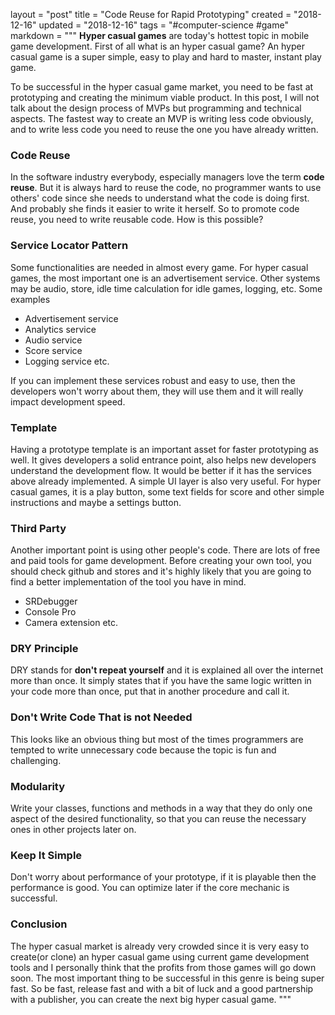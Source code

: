 layout = "post"
title = "Code Reuse for Rapid Prototyping"
created = "2018-12-16"
updated = "2018-12-16"
tags = "#computer-science #game"
markdown = """
**Hyper casual games** are today's hottest topic in mobile game development.
First of all what is an hyper casual game? An hyper casual game is a super
simple, easy to play and hard to master, instant play game.

To be successful in the hyper casual game market, you need to be fast at
prototyping and creating the minimum viable product. In this post, I will not
talk about the design process of MVPs but programming and technical aspects.
The fastest way to create an MVP is writing less code obviously, and to write
less code you need to reuse the one you have already written.

### Code Reuse
In the software industry everybody, especially managers love the term **code
reuse**. But it is always hard to reuse the code, no programmer wants to use
others' code since she needs to understand what the code is doing first. And
probably she finds it easier to write it herself.  So to promote code reuse, you
need to write reusable code. How is this possible?

### Service Locator Pattern
Some functionalities are needed in almost every game. For hyper casual games,
the most important one is an advertisement service. Other systems may be audio,
store, idle time calculation for idle games, logging, etc.
Some examples
* Advertisement service
* Analytics service
* Audio service
* Score service
* Logging service etc.

If you can implement these services robust and easy to use, then the developers
won't worry about them, they will use them and it will really impact development
speed.


### Template
Having a prototype template is an important asset for faster prototyping as
well. It gives developers a solid entrance point, also helps new developers
understand the development flow.  It would be better if it has the services
above already implemented. A simple UI layer is also very useful. For hyper
casual games, it is a play button, some text fields for score and other simple
instructions and maybe a settings button.


### Third Party
Another important point is using other people's code. There are lots of free and
paid tools for game development. Before creating your own tool, you should check
github and stores and it's highly likely that you are going to find a better
implementation of the tool you have in mind.
* SRDebugger
* Console Pro
* Camera extension etc.

### DRY Principle
DRY stands for **don't repeat yourself** and it is explained all over the
internet more than once. It simply states that if you have the same logic
written in your code more than once, put that in another procedure and call it.

### Don't Write Code That is not Needed
This looks like an obvious thing but most of the times programmers are tempted
to write unnecessary code because the topic is fun and challenging.

### Modularity
Write your classes, functions and methods in a way that they do only one aspect
of the desired functionality, so that you can reuse the necessary ones in other
projects later on.

### Keep It Simple
Don't worry about performance of your prototype, if it is playable then the
performance is good. You can optimize later if the core mechanic is successful.

### Conclusion
The hyper casual market is already very crowded since it is very easy to
create(or clone) an hyper casual game using current game development tools and I
personally think that the profits from those games will go down soon. The most
important thing to be successful in this genre is being super fast. So be fast,
release fast and with a bit of luck and a good partnership with a publisher, you
can create the next big hyper casual game.
"""
